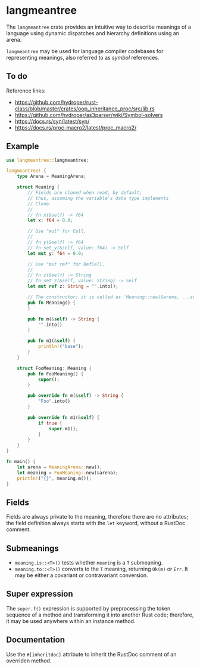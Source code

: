 # langmeantree

The `langmeantree` crate provides an intuitive way to describe meanings of a language using dynamic dispatches and hierarchy definitions using an arena.

`langmeantree` may be used for language compiler codebases for representing meanings, also referred to as *symbol* references.

## To do

Reference links:

- https://github.com/hydroper/rust-class/blob/master/crates/oop_inheritance_proc/src/lib.rs
- https://github.com/hydroper/as3parser/wiki/Symbol-solvers
- https://docs.rs/syn/latest/syn/
- https://docs.rs/proc-macro2/latest/proc_macro2/

## Example

```rust
use langmeantree::langmeantree;

langmeantree! {
    type Arena = MeaningArena;

    struct Meaning {
        // Fields are cloned when read, by default;
        // thus, assuming the variable's data type implements
        // Clone.
        //
        // fn x(&self) -> f64
        let x: f64 = 0.0;

        // Use "mut" for Cell.
        //
        // fn y(&self) -> f64
        // fn set_y(&self, value: f64) -> Self
        let mut y: f64 = 0.0;

        // Use "mut ref" for RefCell.
        //
        // fn z(&self) -> String
        // fn set_z(&self, value: String) -> Self
        let mut ref z: String = "".into();

        // The constructor; it is called as `Meaning::new(&arena, ...arguments)`.
        pub fn Meaning() {
        }

        pub fn m(&self) -> String {
            "".into()
        }

        pub fn m1(&self) {
            println!("base");
        }
    }

    struct FooMeaning: Meaning {
        pub fn FooMeaning() {
            super();
        }

        pub override fn m(&self) -> String {
            "Foo".into()
        }

        pub override fn m1(&self) {
            if true {
                super.m1();
            }
        }
    }
}

fn main() {
    let arena = MeaningArena::new();
    let meaning = FooMeaning::new(&arena);
    println!("{}", meaning.m());
}
```

## Fields

Fields are always private to the meaning, therefore there are no attributes; the field definition always starts with the `let` keyword, without a RustDoc comment.

## Submeanings

* `meaning.is::<T>()` tests whether `meaning` is a `T` submeaning.
* `meaning.to::<T>()` converts to the `T` meaning, returning `Ok(m)` or `Err`. It may be either a covariant or contravariant conversion.

## Super expression

The `super.f()` expression is supported by preprocessing the token sequence of a method and transforming it into another Rust code; therefore, it may be used anywhere within an instance method.

## Documentation

Use the `#[inheritdoc]` attribute to inherit the RustDoc comment of an overriden method.